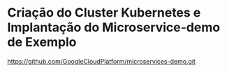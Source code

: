 # Criação do Cluster Kubernetes e Implantação do Microservice-demo de Exemplo

https://github.com/GoogleCloudPlatform/microservices-demo.git
